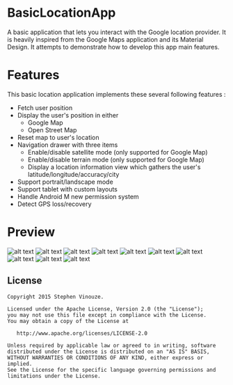 # BasicLocationApp
A basic application that lets you interact with the Google location provider. It is heavily inspired from the Google Maps application and its Material Design. It attempts to demonstrate how to develop this app main features.

# Features
This basic location application implements these several following features :
* Fetch user position
* Display the user's position in either
  * Google Map
  * Open Street Map
* Reset map to user's location
* Navigation drawer with three items
  * Enable/disable satellite mode (only supported for Google Map)
  * Enable/disable terrain mode (only supported for Google Map)
  * Display a location information view which gathers the user's latitude/longitude/accuracy/city
* Support portrait/landscape mode
* Support tablet with custom layouts
* Handle Android M new permission system
* Detect GPS loss/recovery

# Preview
![alt text](images/phone_gmap_normal.png)
![alt text](images/phone_gmap_satellite.png)
![alt text](images/phone_osm.png)
![alt text](images/phone_menu.png)
![alt text](images/phone_location.png)
![alt text](images/tablet_gmap_normal.png)
![alt text](images/tablet_gmap_satellite.png)
![alt text](images/tablet_osm.png)
![alt text](images/tablet_menu.png)
![alt text](images/tablet_location.png)

## License

```
Copyright 2015 Stephen Vinouze.

Licensed under the Apache License, Version 2.0 (the "License");
you may not use this file except in compliance with the License.
You may obtain a copy of the License at

   http://www.apache.org/licenses/LICENSE-2.0

Unless required by applicable law or agreed to in writing, software
distributed under the License is distributed on an "AS IS" BASIS,
WITHOUT WARRANTIES OR CONDITIONS OF ANY KIND, either express or implied.
See the License for the specific language governing permissions and
limitations under the License.
```

